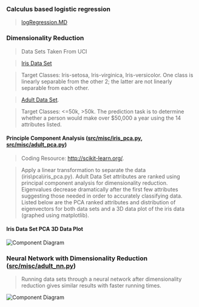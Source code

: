 ### Calculus based logistic regression

> <a href="https://github.com/jlm429/ML/blob/master/logRegression.MD">logRegression.MD</a>


### Dimensionality Reduction 

> Data Sets Taken From UCI 

> <a href="https://archive.ics.uci.edu/ml/datasets/Iris">Iris Data Set</a>

> Target Classes: Iris-setosa,  Iris-virginica,  Iris-versicolor. One class is linearly separable from the other 2; the latter are not linearly separable from each other. 

> <a href="https://archive.ics.uci.edu/ml/datasets/Adult">Adult Data Set</a>. 

> Target Classes: <=50k, >50k.  The prediction task is to determine whether a person would make over $50,000 a year using the 14 attributes listed.  

#### Principle Component Analysis (<a href="https://github.com/jlm429/UnsupervisedLearning/blob/master/src/iris_pca.py">src/misc/iris_pca.py</a>, <a href="https://github.com/jlm429/UnsupervisedLearning/blob/master/src/adult_pca.py">src/misc/adult_pca.py</a>) 

> Coding Resource: <a href="http://scikit-learn.org/stable/"> http://scikit-learn.org/</a>.  

> Apply a linear transformation to separate the data (iris\pca\iris_pca.py).  Adult Data Set attributes are ranked using principal component analysis for dimensionality reduction.  Eigenvalues decrease dramatically after the first few attributes suggesting those needed in order to accurately classifying data.   Listed below are the PCA ranked attributes and distribution of eigenvectors for both data sets and a 3D data plot of the iris data (graphed using matplotlib).  

#### Iris Data Set PCA 3D Data Plot

![Component Diagram](https://github.com/jlm429/UnsupervisedLearning/blob/master/images/IRISPCAplot.png)

### Neural Network with Dimensionality Reduction (<a href="https://github.com/jlm429/UnsupervisedLearning/blob/master/src/adult_nn.py">src/misc/adult_nn.py</a>)

>Running data sets through a neural network after dimensionality reduction gives similar results with faster running times.   

![Component Diagram](https://github.com/jlm429/UnsupervisedLearning/blob/master/images/NNCharts.PNG)


